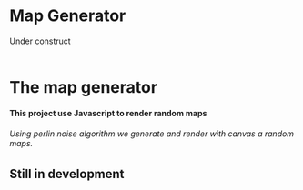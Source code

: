 ﻿# Map Generator 
Under construct <br> 
<br> 
<h1> The map generator </h1>

<h4> This project use Javascript to render random maps </h4> 

<h6> Using perlin noise algorithm we generate and render with canvas a random maps. </h6>

<h2> Still in development </h2> 




